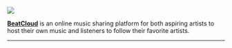    ![](https://i.imgur.com/0C6NlVu.jpg)

 [**BeatCloud**](https://www.google.com) is an online music sharing platform for both aspiring artists to host their own music and listeners to follow their favorite artists. 
 
----------------------
